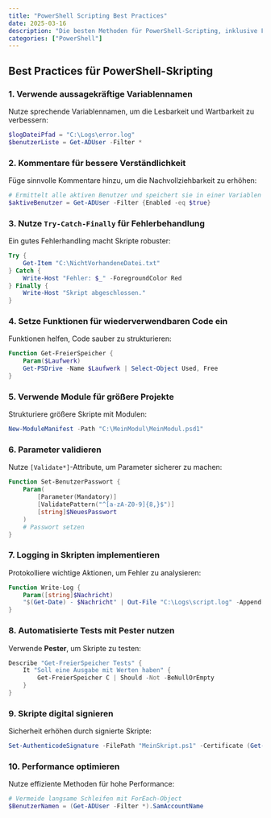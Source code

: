 ```yaml
---
title: "PowerShell Scripting Best Practices"
date: 2025-03-16
description: "Die besten Methoden für PowerShell-Scripting, inklusive Fehlerbehandlung, Sicherheitsrichtlinien und Performance-Optimierung."
categories: ["PowerShell"]
---
```


## Best Practices für PowerShell-Skripting

### 1. Verwende aussagekräftige Variablennamen

Nutze sprechende Variablennamen, um die Lesbarkeit und Wartbarkeit zu verbessern:

```powershell
$logDateiPfad = "C:\Logs\error.log"
$benutzerListe = Get-ADUser -Filter *
```

### 2. Kommentare für bessere Verständlichkeit

Füge sinnvolle Kommentare hinzu, um die Nachvollziehbarkeit zu erhöhen:

```powershell
# Ermittelt alle aktiven Benutzer und speichert sie in einer Variablen
$aktiveBenutzer = Get-ADUser -Filter {Enabled -eq $true}
```

### 3. Nutze `Try-Catch-Finally` für Fehlerbehandlung

Ein gutes Fehlerhandling macht Skripte robuster:

```powershell
Try {
    Get-Item "C:\NichtVorhandeneDatei.txt"
} Catch {
    Write-Host "Fehler: $_" -ForegroundColor Red
} Finally {
    Write-Host "Skript abgeschlossen."
}
```

### 4. Setze Funktionen für wiederverwendbaren Code ein

Funktionen helfen, Code sauber zu strukturieren:

```powershell
Function Get-FreierSpeicher {
    Param($Laufwerk)
    Get-PSDrive -Name $Laufwerk | Select-Object Used, Free
}
```

### 5. Verwende Module für größere Projekte

Strukturiere größere Skripte mit Modulen:

```powershell
New-ModuleManifest -Path "C:\MeinModul\MeinModul.psd1"
```

### 6. Parameter validieren

Nutze `[Validate*]`-Attribute, um Parameter sicherer zu machen:

```powershell
Function Set-BenutzerPasswort {
    Param(
        [Parameter(Mandatory)]
        [ValidatePattern("^[a-zA-Z0-9]{8,}$")]
        [string]$NeuesPasswort
    )
    # Passwort setzen
}
```

### 7. Logging in Skripten implementieren

Protokolliere wichtige Aktionen, um Fehler zu analysieren:

```powershell
Function Write-Log {
    Param([string]$Nachricht)
    "$(Get-Date) - $Nachricht" | Out-File "C:\Logs\script.log" -Append
}
```

### 8. Automatisierte Tests mit Pester nutzen

Verwende **Pester**, um Skripte zu testen:

```powershell
Describe "Get-FreierSpeicher Tests" {
    It "Soll eine Ausgabe mit Werten haben" {
        Get-FreierSpeicher C | Should -Not -BeNullOrEmpty
    }
}
```

### 9. Skripte digital signieren

Sicherheit erhöhen durch signierte Skripte:

```powershell
Set-AuthenticodeSignature -FilePath "MeinSkript.ps1" -Certificate (Get-ChildItem Cert:\CurrentUser\My -CodeSigningCert)
```

### 10. Performance optimieren

Nutze effiziente Methoden für hohe Performance:

```powershell
# Vermeide langsame Schleifen mit ForEach-Object
$BenutzerNamen = (Get-ADUser -Filter *).SamAccountName
```
